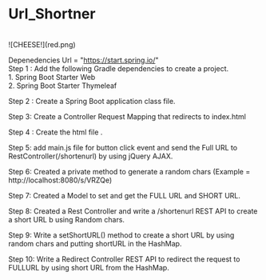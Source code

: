 ﻿# Url_Shortner
 <br>
 ![CHEESE!](red.png)
 
Depenedencies Url = "https://start.spring.io/"
<br>
Step 1 : Add the following Gradle dependencies to create a project.<br>
       1. Spring Boot Starter Web<br>
       2. Spring Boot Starter Thymeleaf<br>

Step 2 : Create a  Spring Boot application class file.

Step 3: Create a Controller Request Mapping that redirects to index.html

Step 4 : Create the html file .

Step 5: add main.js file for button click event and send the Full URL to RestController(/shortenurl) by using jQuery AJAX.

Step 6: Created a private method to generate a random chars  (Example = http://localhost:8080/s/VRZQe)

Step 7: Created a Model to set and get the FULL URL and SHORT URL.

Step 8: Created a Rest Controller and write a /shortenurl REST API to create a short URL b using Random chars.

Step 9: Write a setShortURL() method to create a short URL by using random chars and putting shortURL in the HashMap.

Step 10: Write a Redirect Controller REST API to redirect the request to FULLURL by using short URL from the HashMap.




